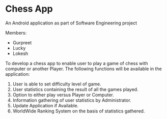 # Chess App
An Android application as part of Software Engineering project

Members:
- Gurpreet
- Lucky
- Lokesh


To develop a chess app to enable user to play a game of chess with computer or another Player. The following functions will be available in the application:
1. User is able to set difficulty level of game.
2. User statistics containing the result of all the games played.
3. Option to either play versus Player or Computer.
4. Information gathering of user statistics by Administrator.
5. Update Application if Available.
6. WorldWide Ranking System on the basis of statistics gathered.
